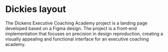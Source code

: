 # Dickies layout

The Dickens Executive Coaching Academy project is a landing page developed based on a Figma design. The project is a front-end implementation that focuses on precision in design reproduction, creating a visually appealing and functional interface for an executive coaching academy.
